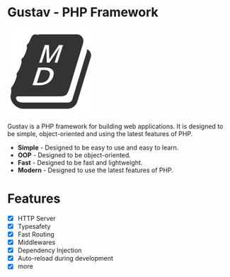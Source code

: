 # Gustav - PHP Framework

![GustavPHP Logo](favicon.png)

Gustav is a PHP framework for building web applications. It is designed to be simple, object-oriented and using the latest features of PHP.

-   **Simple** - Designed to be easy to use and easy to learn.
-   **OOP** - Designed to be object-oriented.
-   **Fast** - Designed to be fast and lightweight.
-   **Modern** - Designed to use the latest features of PHP.

# Features

-   [x] HTTP Server
-   [x] Typesafety
-   [x] Fast Routing
-   [x] Middlewares
-   [x] Dependency Injection
-   [x] Auto-reload during development
-   [x] more
